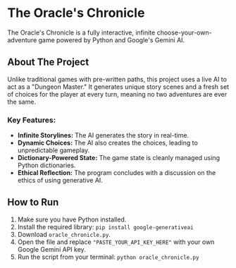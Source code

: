 # The Oracle's Chronicle

The Oracle's Chronicle is a fully interactive, infinite choose-your-own-adventure game powered by Python and Google's Gemini AI.

## About The Project

Unlike traditional games with pre-written paths, this project uses a live AI to act as a "Dungeon Master." It generates unique story scenes and a fresh set of choices for the player at every turn, meaning no two adventures are ever the same.

### Key Features:
- **Infinite Storylines:** The AI generates the story in real-time.
- **Dynamic Choices:** The AI also creates the choices, leading to unpredictable gameplay.
- **Dictionary-Powered State:** The game state is cleanly managed using Python dictionaries.
- **Ethical Reflection:** The program concludes with a discussion on the ethics of using generative AI.

## How to Run

1.  Make sure you have Python installed.
2.  Install the required library: `pip install google-generativeai`
3.  Download `oracle_chronicle.py`.
4.  Open the file and replace `"PASTE_YOUR_API_KEY_HERE"` with your own Google Gemini API key.
5.  Run the script from your terminal: `python oracle_chronicle.py`
